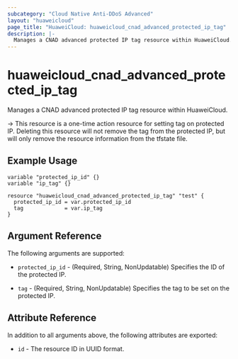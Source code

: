 ```yaml
---
subcategory: "Cloud Native Anti-DDoS Advanced"
layout: "huaweicloud"
page_title: "HuaweiCloud: huaweicloud_cnad_advanced_protected_ip_tag"
description: |-
  Manages a CNAD advanced protected IP tag resource within HuaweiCloud.
---
```


# huaweicloud_cnad_advanced_protected_ip_tag

Manages a CNAD advanced protected IP tag resource within HuaweiCloud.

-> This resource is a one-time action resource for setting tag on protected IP. Deleting this resource will not
remove the tag from the protected IP, but will only remove the resource information from the tfstate file.

## Example Usage

```hcl
variable "protected_ip_id" {}
variable "ip_tag" {}

resource "huaweicloud_cnad_advanced_protected_ip_tag" "test" {
  protected_ip_id = var.protected_ip_id
  tag             = var.ip_tag
}
```

## Argument Reference

The following arguments are supported:

* `protected_ip_id` - (Required, String, NonUpdatable) Specifies the ID of the protected IP.

* `tag` - (Required, String, NonUpdatable) Specifies the tag to be set on the protected IP.

## Attribute Reference

In addition to all arguments above, the following attributes are exported:

* `id` - The resource ID in UUID format.
